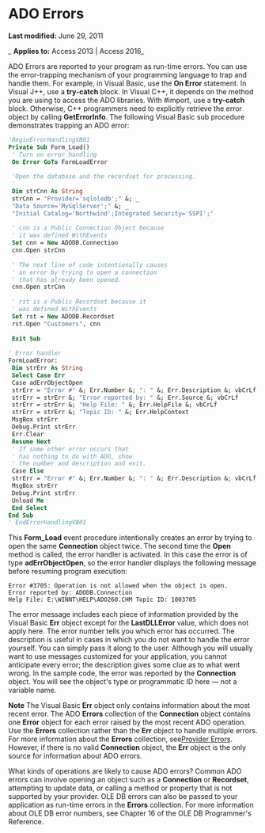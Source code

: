 
# ADO Errors

 **Last modified:** June 29, 2011

 _ **Applies to:** Access 2013 | Access 2016_

ADO Errors are reported to your program as run-time errors. You can use the error-trapping mechanism of your programming language to trap and handle them. For example, in Visual Basic, use the  **On Error** statement. In Visual J++, use a **try-catch** block. In Visual C++, it depends on the method you are using to access the ADO libraries. With #import, use a **try-catch** block. Otherwise, C++ programmers need to explicitly retrieve the error object by calling **GetErrorInfo**. The following Visual Basic sub procedure demonstrates trapping an ADO error:




```vb
'BeginErrorHandlingVB01 
Private Sub Form_Load() 
 ' Turn on error handling 
 On Error GoTo FormLoadError 
 
 'Open the database and the recordset for processing. 
 ' 
 Dim strCnn As String 
 strCnn = "Provider='sqloledb';" &; _ 
 "Data Source='MySqlServer';" &; _ 
 "Initial Catalog='Northwind';Integrated Security='SSPI';" 
 
 ' cnn is a Public Connection Object because 
 ' it was defined WithEvents 
 Set cnn = New ADODB.Connection 
 cnn.Open strCnn 
 
 ' The next line of code intentionally causes 
 ' an error by trying to open a connection 
 ' that has already been opened. 
 cnn.Open strCnn 
 
 ' rst is a Public Recordset because it 
 ' was defined WithEvents 
 Set rst = New ADODB.Recordset 
 rst.Open "Customers", cnn 
 
 Exit Sub 
 
' Error handler 
FormLoadError: 
 Dim strErr As String 
 Select Case Err 
 Case adErrObjectOpen 
 strErr = "Error #" &; Err.Number &; ": " &; Err.Description &; vbCrLf 
 strErr = strErr &; "Error reported by: " &; Err.Source &; vbCrLf 
 strErr = strErr &; "Help File: " &; Err.HelpFile &; vbCrLf 
 strErr = strErr &; "Topic ID: " &; Err.HelpContext 
 MsgBox strErr 
 Debug.Print strErr 
 Err.Clear 
 Resume Next 
 ' If some other error occurs that 
 ' has nothing to do with ADO, show 
 ' the number and description and exit. 
 Case Else 
 strErr = "Error #" &; Err.Number &; ": " &; Err.Description &; vbCrLf 
 MsgBox strErr 
 Debug.Print strErr 
 Unload Me 
 End Select 
End Sub 
' EndErrorHandlingVB01 

```

This  **Form_Load** event procedure intentionally creates an error by trying to open the same **Connection** object twice. The second time the **Open** method is called, the error handler is activated. In this case the error is of type **adErrObjectOpen**, so the error handler displays the following message before resuming program execution:



```text
Error #3705: Operation is not allowed when the object is open. 
Error reported by: ADODB.Connection 
Help File: E:\WINNT\HELP\ADO260.CHM Topic ID: 1003705 
```

The error message includes each piece of information provided by the Visual Basic  **Err** object except for the **LastDLLError** value, which does not apply here. The error number tells you which error has occurred. The description is useful in cases in which you do not want to handle the error yourself. You can simply pass it along to the user. Although you will usually want to use messages customized for your application, you cannot anticipate every error; the description gives some clue as to what went wrong. In the sample code, the error was reported by the **Connection** object. You will see the object's type or programmatic ID here — not a variable name.

 **Note**  The Visual Basic  **Err** object only contains information about the most recent error. The ADO **Errors** collection of the **Connection** object contains one **Error** object for each error raised by the most recent ADO operation. Use the **Errors** collection rather than the **Err** object to handle multiple errors. For more information about the **Errors** collection, see[Provider Errors](9c39d450-6e67-b2fd-aeb5-849e6b65fd54.md). However, if there is no valid  **Connection** object, the **Err** object is the only source for information about ADO errors.

What kinds of operations are likely to cause ADO errors? Common ADO errors can involve opening an object such as a  **Connection** or **Recordset**, attempting to update data, or calling a method or property that is not supported by your provider.
OLE DB errors can also be passed to your application as run-time errors in the  **Errors** collection. For more information about OLE DB error numbers, see Chapter 16 of the OLE DB Programmer's Reference.

